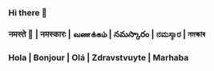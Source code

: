 ### Hi there 👋
### नमस्ते 🙏 | नमस्कारः | வணக்கம் | నమస్కారం | ನಮಸ್ಕಾರ | নমস্কাৰ
### Hola | Bonjour | Olá | Zdravstvuyte | Marhaba
<!--
**ayushwing/ayushwing** is a ✨ _special_ ✨ repository because its `README.md` (this file) appears on your GitHub profile.

Here are some ideas to get you started:

- 🔭 I’m currently working on ...
- 🌱 I’m currently learning ...
- 👯 I’m looking to collaborate on ...
- 🤔 I’m looking for help with ...
- 💬 Ask me about ...
- 📫 How to reach me: ...
- 😄 Pronouns: ...
- ⚡ Fun fact: ...
-->
